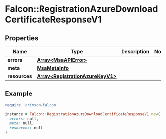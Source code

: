 # Falcon::RegistrationAzureDownloadCertificateResponseV1

## Properties

| Name | Type | Description | Notes |
| ---- | ---- | ----------- | ----- |
| **errors** | [**Array&lt;MsaAPIError&gt;**](MsaAPIError.md) |  |  |
| **meta** | [**MsaMetaInfo**](MsaMetaInfo.md) |  |  |
| **resources** | [**Array&lt;RegistrationAzureKeyV1&gt;**](RegistrationAzureKeyV1.md) |  |  |

## Example

```ruby
require 'crimson-falcon'

instance = Falcon::RegistrationAzureDownloadCertificateResponseV1.new(
  errors: null,
  meta: null,
  resources: null
)
```

